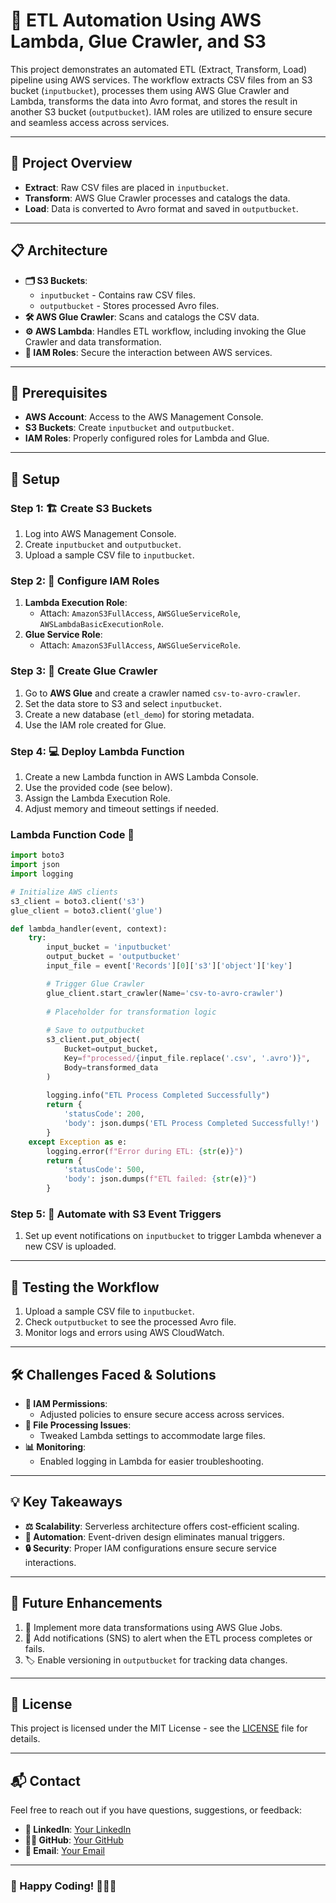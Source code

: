 # 🚀 ETL Automation Using AWS Lambda, Glue Crawler, and S3

This project demonstrates an automated ETL (Extract, Transform, Load) pipeline using AWS services. The workflow extracts CSV files from an S3 bucket (`inputbucket`), processes them using AWS Glue Crawler and Lambda, transforms the data into Avro format, and stores the result in another S3 bucket (`outputbucket`). IAM roles are utilized to ensure secure and seamless access across services.

---

## 🌟 Project Overview

- **Extract**: Raw CSV files are placed in `inputbucket`.
- **Transform**: AWS Glue Crawler processes and catalogs the data.
- **Load**: Data is converted to Avro format and saved in `outputbucket`.


---

## 📋 Architecture

- **🗂️ S3 Buckets**:
  - `inputbucket` - Contains raw CSV files.
  - `outputbucket` - Stores processed Avro files.
- **🛠️ AWS Glue Crawler**: Scans and catalogs the CSV data.
- **⚙️ AWS Lambda**: Handles ETL workflow, including invoking the Glue Crawler and data transformation.
- **🔐 IAM Roles**: Secure the interaction between AWS services.

---

## 🔧 Prerequisites

- **AWS Account**: Access to the AWS Management Console.
- **S3 Buckets**: Create `inputbucket` and `outputbucket`.
- **IAM Roles**: Properly configured roles for Lambda and Glue.

---

## 🚀 Setup

### Step 1: 🏗️ Create S3 Buckets

1. Log into AWS Management Console.
2. Create `inputbucket` and `outputbucket`.
3. Upload a sample CSV file to `inputbucket`.

### Step 2: 🔐 Configure IAM Roles

1. **Lambda Execution Role**:
   - Attach: `AmazonS3FullAccess`, `AWSGlueServiceRole`, `AWSLambdaBasicExecutionRole`.
2. **Glue Service Role**:
   - Attach: `AmazonS3FullAccess`, `AWSGlueServiceRole`.

### Step 3: 🔄 Create Glue Crawler

1. Go to **AWS Glue** and create a crawler named `csv-to-avro-crawler`.
2. Set the data store to S3 and select `inputbucket`.
3. Create a new database (`etl_demo`) for storing metadata.
4. Use the IAM role created for Glue.

### Step 4: 💻 Deploy Lambda Function

1. Create a new Lambda function in AWS Lambda Console.
2. Use the provided code (see below).
3. Assign the Lambda Execution Role.
4. Adjust memory and timeout settings if needed.

### Lambda Function Code 📄

```python
import boto3
import json
import logging

# Initialize AWS clients
s3_client = boto3.client('s3')
glue_client = boto3.client('glue')

def lambda_handler(event, context):
    try:
        input_bucket = 'inputbucket'
        output_bucket = 'outputbucket'
        input_file = event['Records'][0]['s3']['object']['key']

        # Trigger Glue Crawler
        glue_client.start_crawler(Name='csv-to-avro-crawler')
        
        # Placeholder for transformation logic
        
        # Save to outputbucket
        s3_client.put_object(
            Bucket=output_bucket,
            Key=f"processed/{input_file.replace('.csv', '.avro')}",
            Body=transformed_data
        )
        
        logging.info("ETL Process Completed Successfully")
        return {
            'statusCode': 200,
            'body': json.dumps('ETL Process Completed Successfully!')
        }
    except Exception as e:
        logging.error(f"Error during ETL: {str(e)}")
        return {
            'statusCode': 500,
            'body': json.dumps(f"ETL failed: {str(e)}")
        }
```
### Step 5: 🔄 Automate with S3 Event Triggers

1. Set up event notifications on `inputbucket` to trigger Lambda whenever a new CSV is uploaded.

---

## 🧪 Testing the Workflow

1. Upload a sample CSV file to `inputbucket`.
2. Check `outputbucket` to see the processed Avro file.
3. Monitor logs and errors using AWS CloudWatch.

---

## 🛠️ Challenges Faced & Solutions

- **🔐 IAM Permissions**:
  - Adjusted policies to ensure secure access across services.
- **📏 File Processing Issues**:
  - Tweaked Lambda settings to accommodate large files.
- **📊 Monitoring**:
  - Enabled logging in Lambda for easier troubleshooting.

---

## 💡 Key Takeaways

- **⚖️ Scalability**: Serverless architecture offers cost-efficient scaling.
- **🤖 Automation**: Event-driven design eliminates manual triggers.
- **🔒 Security**: Proper IAM configurations ensure secure service interactions.

---

## 🚀 Future Enhancements

1. 🔄 Implement more data transformations using AWS Glue Jobs.
2. 🔔 Add notifications (SNS) to alert when the ETL process completes or fails.
3. 🏷️ Enable versioning in `outputbucket` for tracking data changes.

---

## 📝 License

This project is licensed under the MIT License - see the [LICENSE](LICENSE) file for details.

---

## 📬 Contact

Feel free to reach out if you have questions, suggestions, or feedback:

- **💼 LinkedIn**: [Your LinkedIn](#)
- **👨‍💻 GitHub**: [Your GitHub](#)
- **📧 Email**: [Your Email](mailto:your-email@example.com)

---

### 🚀 Happy Coding! 🧑‍💻✨
